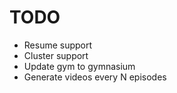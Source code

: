 # TODO
- Resume support
- Cluster support
- Update gym to gymnasium
- Generate videos every N episodes